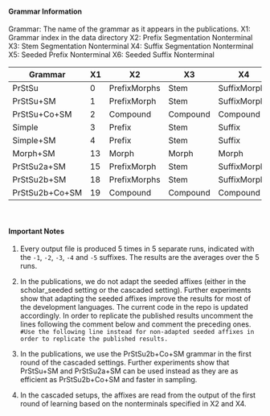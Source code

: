 
#### Grammar Information

Grammar: The name of the grammar as it appears in the publications.
X1: Grammar index in the data directory
X2: Prefix Segmentation Nonterminal
X3: Stem Segmentation Nonterminal
X4: Suffix Segmentation Nonterminal
X5: Seeded Prefix Nonterminal
X6: Seeded Suffix Nonterminal

| Grammar | X1 | X2 | X3 | X4 | X5 | X6 |
| ------------ | ------------ | ------------ | ------------ | ------------ | ------------ | ------------ |
| PrStSu | 0 | PrefixMorphs | Stem | SuffixMorphs | PrefixMorph | SuffixMorph | 
| PrStSu+SM | 1 | PrefixMorph | Stem | SuffixMorph | PrefixMorph | SuffixMorph |
| PrStSu+Co+SM | 2 | Compound | Compound | Compound | PrefixMorph | SuffixMorph |
| Simple | 3 | Prefix | Stem | Suffix | Prefix | Suffix |
| Simple+SM | 4 | Prefix | Stem | Suffix | Prefix | Suffix |
| Morph+SM | 13 | Morph | Morph | Morph | Morph | Morph |
| PrStSu2a+SM | 15 | PrefixMorph | Stem | SuffixMorph | PrefixMorph | SuffixMorph |
| PrStSu2b+SM | 18 | PrefixMorphs | Stem | SuffixMorphs | PrefixMorph | SuffixMorph |
| PrStSu2b+Co+SM | 19 | Compound | Compound | Compound | PrefixMorph | SuffixMorph |

<br />

#### Important Notes

1. Every output file is produced 5 times in 5 separate runs, indicated with the `-1`, `-2`, `-3`, `-4` and `-5` suffixes. The results are the averages over the 5 runs.

2. In the publications, we do not adapt the seeded affixes (either in the scholar_seeded setting or the cascaded setting). Further experiments show that  adapting the seeded affixes improve the results for most of the development languages. The current code in the repo is updated accordingly. In order to replicate the published results uncomment the lines following the comment below and comment the preceding ones.
`#Use the following line instead for non-adapted seeded affixes in order to replicate the published results.`

3. In the publications, we use the PrStSu2b+Co+SM grammar in the first round of the cascaded settings. Further experiments show that PrStSu+SM and PrStSu2a+SM can be used instead as they are as efficient as PrStSu2b+Co+SM and faster in sampling.

4. In the cascaded setups, the affixes are read from the output of the first round of learning based on the nonterminals specified in X2 and X4.

